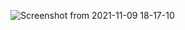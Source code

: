 ![Screenshot from 2021-11-09 18-17-10](https://user-images.githubusercontent.com/74251229/141143490-efd54a79-8de7-4ba7-a2ed-ddf5431feb34.png)
